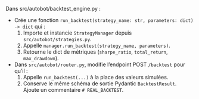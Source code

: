Dans src/autobot/backtest_engine.py :
- Crée une fonction `run_backtest(strategy_name: str, parameters: dict) -> dict` qui :
  1. Importe et instancie `StrategyManager` depuis `src/autobot/strategies.py`.
  2. Appelle `manager.run_backtest(strategy_name, parameters)`.
  3. Retourne le dict de métriques (`sharpe_ratio`, `total_return`, `max_drawdown`).
- Dans `src/autobot/router.py`, modifie l’endpoint POST `/backtest` pour qu’il :
  1. Appelle `run_backtest(...)` à la place des valeurs simulées.
  2. Conserve le même schéma de sortie Pydantic `BacktestResult`.
Ajoute un commentaire `# REAL_BACKTEST`.
